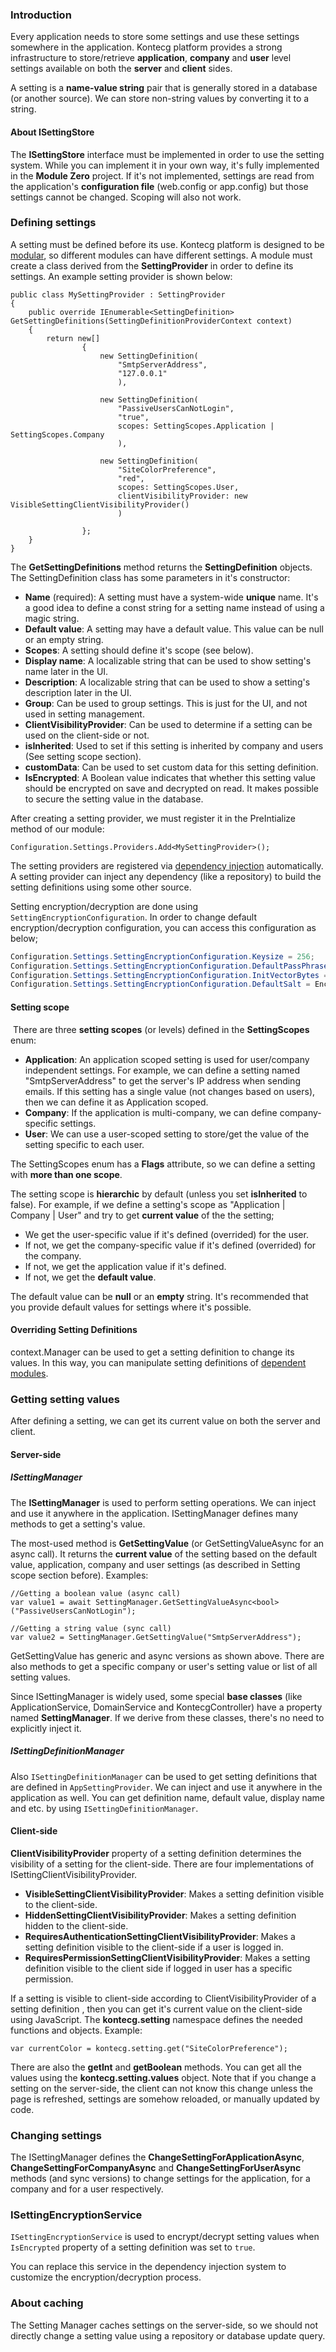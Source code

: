 ### Introduction

Every application needs to store some settings and use these settings
somewhere in the application. Kontecg platform provides a strong
infrastructure to store/retrieve **application**, **company** and
**user** level settings available on both the **server** and **client** sides.

A setting is a **name-value string** pair that is generally stored in a
database (or another source). We can store non-string values by
converting it to a string.

#### About ISettingStore

The **ISettingStore** interface must be implemented in order to use the setting
system. While you can implement it in your own way, it's fully
implemented in the **Module Zero** project. If it's not implemented,
settings are read from the application's **configuration file** (web.config
or app.config) but those settings cannot be changed. Scoping will also not
work.

### Defining settings

A setting must be defined before its use. Kontecg platform is designed
to be [modular](/Pages/Documents/Module-System), so different modules
can have different settings. A module must create a class derived from
the **SettingProvider** in order to define its settings. An example setting
provider is shown below:

    public class MySettingProvider : SettingProvider
    {
        public override IEnumerable<SettingDefinition> GetSettingDefinitions(SettingDefinitionProviderContext context)
        {
            return new[]
                    {
                        new SettingDefinition(
                            "SmtpServerAddress",
                            "127.0.0.1"
                            ),
    
                        new SettingDefinition(
                            "PassiveUsersCanNotLogin",
                            "true",
                            scopes: SettingScopes.Application | SettingScopes.Company
                            ),
    
                        new SettingDefinition(
                            "SiteColorPreference",
                            "red",
                            scopes: SettingScopes.User,
                            clientVisibilityProvider: new VisibleSettingClientVisibilityProvider()
                            )
    
                    };
        }
    }

The **GetSettingDefinitions** method returns the **SettingDefinition**
objects. The SettingDefinition class has some parameters in it's
constructor:

-   **Name** (required): A setting must have a system-wide **unique**
    name. It's a good idea to define a const string for a setting name
    instead of using a magic string.
-   **Default value**: A setting may have a default value. This value
    can be null or an empty string.
-   **Scopes**: A setting should define it's scope (see below).
-   **Display name**: A localizable string that can be used to show
    setting's name later in the UI.
-   **Description**: A localizable string that can be used to show a
    setting's description later in the UI.
-   **Group**: Can be used to group settings. This is just for the UI, and not
    used in setting management.
-   **ClientVisibilityProvider**: Can be used to determine if a setting can be used on the client-side or not.
-   **isInherited**: Used to set if this setting is inherited by company
    and users (See setting scope section).
-   **customData**: Can be used to set custom data for this setting
    definition.
-   **IsEncrypted**: A Boolean value indicates that whether this setting value should be encrypted on save and decrypted on read. It makes possible to secure the setting value in the database.

After creating a setting provider, we must register it in the PreIntialize
method of our module:

    Configuration.Settings.Providers.Add<MySettingProvider>();

The setting providers are registered via [dependency
injection](/Pages/Documents/Dependency-Injection) automatically. A
setting provider can inject any dependency (like a repository) to build
the setting definitions using some other source.

Setting encryption/decryption are done using ```SettingEncryptionConfiguration```. In order to change default encryption/decryption configuration, you can access this configuration as below;

````c#
Configuration.Settings.SettingEncryptionConfiguration.Keysize = 256;
Configuration.Settings.SettingEncryptionConfiguration.DefaultPassPhrase = "pass_phrase";
Configuration.Settings.SettingEncryptionConfiguration.InitVectorBytes = Encoding.ASCII.GetBytes("your_secret_value");
Configuration.Settings.SettingEncryptionConfiguration.DefaultSalt = Encoding.ASCII.GetBytes("your_secret_value");
````



#### Setting scope

 There are three **setting scopes** (or levels) defined in the
**SettingScopes** enum:

-   **Application**: An application scoped setting is used for
    user/company independent settings. For example, we can define a
    setting named "SmtpServerAddress" to get the server's IP address when
    sending emails. If this setting has a single value (not changes
    based on users), then we can define it as Application scoped.
-   **Company**: If the application is multi-company, we can define
    company-specific settings.
-   **User**: We can use a user-scoped setting to store/get the value of the
    setting specific to each user.

The SettingScopes enum has a **Flags** attribute, so we can define a setting
with **more than one scope**.

The setting scope is **hierarchic** by default (unless you set
**isInherited** to false). For example, if we define a setting's scope
as "Application | Company | User" and try to get **current value** of the
the setting;

-   We get the user-specific value if it's defined (overrided) for the
    user.
-   If not, we get the company-specific value if it's defined (overrided)
    for the company.
-   If not, we get the application value if it's defined.
-   If not, we get the **default value**.

The default value can be **null** or an **empty** string. It's recommended that you
provide default values for settings where it's possible.

#### Overriding Setting Definitions

context.Manager can be used to get a setting definition to change its
values. In this way, you can manipulate setting definitions of [dependent
modules](Module-System.md).

### Getting setting values

After defining a setting, we can get its current value on both the server
and client.

#### Server-side

##### ISettingManager

The **ISettingManager** is used to perform setting operations. We can inject
and use it anywhere in the application. ISettingManager defines many
methods to get a setting's value.

The most-used method is **GetSettingValue** (or GetSettingValueAsync for
an async call). It returns the **current value** of the setting based on the
default value, application, company and user settings (as described in
Setting scope section before). Examples:

    //Getting a boolean value (async call)
    var value1 = await SettingManager.GetSettingValueAsync<bool>("PassiveUsersCanNotLogin");
    
    //Getting a string value (sync call)
    var value2 = SettingManager.GetSettingValue("SmtpServerAddress");

GetSettingValue has generic and async versions as shown above. There are
also methods to get a specific company or user's setting value or list of
all setting values.

Since ISettingManager is widely used, some special **base classes**
(like ApplicationService, DomainService and KontecgController) have a
property named **SettingManager**. If we derive from these classes, there's no
need to explicitly inject it.

##### ISettingDefinitionManager

Also `ISettingDefinitionManager` can be used to get setting definitions that are defined in `AppSettingProvider`. We can inject
and use it anywhere in the application as well. You can get definition name, default value, display name and etc. by using `ISettingDefinitionManager`.

#### Client-side

**ClientVisibilityProvider** property of a setting definition determines the visibility of a setting for the client-side. There are four implementations of ISettingClientVisibilityProvider.

* **VisibleSettingClientVisibilityProvider**: Makes a setting definition visible to the client-side.
* **HiddenSettingClientVisibilityProvider**: Makes a setting definition hidden to the client-side.
* **RequiresAuthenticationSettingClientVisibilityProvider**: Makes a setting definition visible to the client-side if a user is logged in.
* **RequiresPermissionSettingClientVisibilityProvider**: Makes a setting definition visible to the client side if logged in user has a specific permission.

If a setting is visible to client-side according to ClientVisibilityProvider of a setting definition , then
you can get it's current value on the client-side using JavaScript.
The **kontecg.setting** namespace defines the needed functions and objects. Example:

    var currentColor = kontecg.setting.get("SiteColorPreference");

There are also the **getInt** and **getBoolean** methods. You can get all the
values using the **kontecg.setting.values** object. Note that if you change a
setting on the server-side, the client can not know this change unless the page is
refreshed, settings are somehow reloaded, or manually updated by
code.

### Changing settings

The ISettingManager defines the **ChangeSettingForApplicationAsync**,
**ChangeSettingForCompanyAsync** and **ChangeSettingForUserAsync**
methods (and sync versions) to change settings for the application, for
a company and for a user respectively.

### ISettingEncryptionService

`ISettingEncryptionService` is used to encrypt/decrypt setting values when `IsEncrypted` property of a setting definition was set to `true`.

You can replace this service in the dependency injection system to customize the encryption/decryption process.

### About caching

The Setting Manager caches settings on the server-side, so we should not
directly change a setting value using a repository or database update
query.
